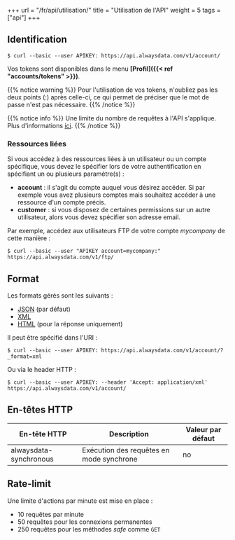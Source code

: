+++
url = "/fr/api/utilisation/"
title = "Utilisation de l'API"
weight = 5
tags = ["api"]
+++

## Identification

```
$ curl --basic --user APIKEY: https://api.alwaysdata.com/v1/account/
```
Vos tokens sont disponibles dans le menu **[Profil]({{< ref "accounts/tokens" >}})**.

{{% notice warning %}}
Pour l'utilisation de vos tokens, n'oubliez pas les deux points (:) après celle-ci, ce qui permet de préciser que le mot de passe n'est pas nécessaire.
{{% /notice %}}

{{% notice info %}}
Une limite du nombre de requêtes à l'API s'applique. Plus d'informations [ici](#rate-limit).
{{% /notice %}}

### Ressources liées

Si vous accédez à des ressources liées à un utilisateur ou un compte spécifique, vous devez le spécifier lors de votre authentification en spécifiant un ou plusieurs
paramètre(s) :

  * **account** : il s'agit du compte auquel vous désirez accéder. Si par exemple
vous avez plusieurs comptes mais souhaitez accéder à une ressource d'un compte précis.
  * **customer** : si vous disposez de certaines permissions sur un autre utilisateur,
  alors vous devez spécifier son adresse email.

Par exemple, accédez aux utilisateurs FTP de votre compte *mycompany* de cette manière :

```
$ curl --basic --user "APIKEY account=mycompany:" https://api.alwaysdata.com/v1/ftp/
```

## Format

Les formats gérés sont les suivants :

  * [JSON](https://www.json.org/) (par défaut)
  * [XML](https://fr.wikipedia.org/wiki/Extensible_Markup_Language)
  * [HTML](https://fr.wikipedia.org/wiki/Hypertext_Markup_Language) (pour la réponse uniquement)

Il peut être spécifié dans l'URI :

```
$ curl --basic --user APIKEY: https://api.alwaysdata.com/v1/account/?_format=xml
```

Ou via le header HTTP :

```
$ curl --basic --user APIKEY: --header 'Accept: application/xml' https://api.alwaysdata.com/v1/account/
```

## En-têtes HTTP

| En-tête HTTP           | Description                              | Valeur par défaut |
|------------------------|------------------------------------------|-------------------|
| alwaysdata-synchronous | Exécution des requêtes en mode synchrone | no                |

## Rate-limit

Une limite d'actions par minute est mise en place :

- 10 requêtes par minute
- 50 requêtes pour les connexions permanentes
- 250 requêtes pour les méthodes *safe* comme `GET`
